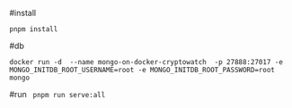 
#install

```pnpm install```

#db

```docker run -d  --name mongo-on-docker-cryptowatch  -p 27888:27017 -e MONGO_INITDB_ROOT_USERNAME=root -e MONGO_INITDB_ROOT_PASSWORD=root mongo```

#run
``` pnpm run serve:all```